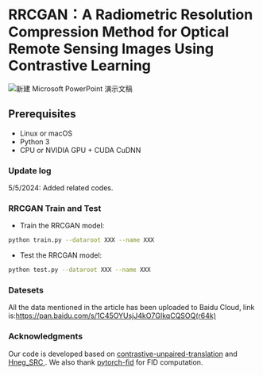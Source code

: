 

# RRCGAN：A Radiometric Resolution Compression Method for Optical Remote Sensing Images Using Contrastive Learning

![新建 Microsoft PowerPoint 演示文稿](https://github.com/ZzzTD/RRCGAN/assets/58813118/87198939-a577-4f82-9b85-e4c61c8b73d7)

## Prerequisites
- Linux or macOS
- Python 3
- CPU or NVIDIA GPU + CUDA CuDNN

### Update log

5/5/2024: Added related codes.

### RRCGAN Train and Test

- Train the RRCGAN model:
```bash
python train.py --dataroot XXX --name XXX
```

- Test the RRCGAN model:
```bash
python test.py --dataroot XXX --name XXX
```

### Datesets
All the data mentioned in the article has been uploaded to Baidu Cloud, link is:https://pan.baidu.com/s/1C45OYUsjJ4kO7GIkqCQSOQ(r64k) 

### Acknowledgments
Our code is developed based on [contrastive-unpaired-translation](https://github.com/taesungp/contrastive-unpaired-translation) and [Hneg_SRC
](https://github.com/jcy132/Hneg_SRC). We also thank [pytorch-fid](https://github.com/mseitzer/pytorch-fid) for FID computation.
